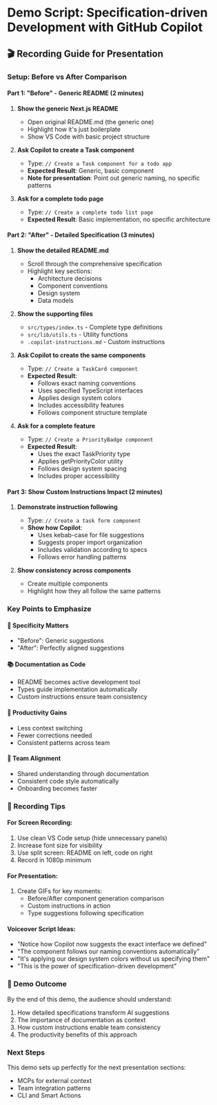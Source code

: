 # Demo Script: Specification-driven Development with GitHub Copilot

## 🎬 Recording Guide for Presentation

### Setup: Before vs After Comparison

#### Part 1: "Before" - Generic README (2 minutes)
1. **Show the generic Next.js README**
   - Open original README.md (the generic one)
   - Highlight how it's just boilerplate
   - Show VS Code with basic project structure

2. **Ask Copilot to create a Task component**
   - Type: `// Create a Task component for a todo app`
   - **Expected Result**: Generic, basic component
   - **Note for presentation**: Point out generic naming, no specific patterns

3. **Ask for a complete todo page**
   - Type: `// Create a complete todo list page`
   - **Expected Result**: Basic implementation, no specific architecture

#### Part 2: "After" - Detailed Specification (3 minutes)
1. **Show the detailed README.md**
   - Scroll through the comprehensive specification
   - Highlight key sections:
     - Architecture decisions
     - Component conventions
     - Design system
     - Data models

2. **Show the supporting files**
   - `src/types/index.ts` - Complete type definitions
   - `src/lib/utils.ts` - Utility functions
   - `.copilot-instructions.md` - Custom instructions

3. **Ask Copilot to create the same components**
   - Type: `// Create a TaskCard component`
   - **Expected Result**: 
     - Follows exact naming conventions
     - Uses specified TypeScript interfaces
     - Applies design system colors
     - Includes accessibility features
     - Follows component structure template

4. **Ask for a complete feature**
   - Type: `// Create a PriorityBadge component`
   - **Expected Result**:
     - Uses the exact TaskPriority type
     - Applies getPriorityColor utility
     - Follows design system spacing
     - Includes proper accessibility

#### Part 3: Show Custom Instructions Impact (2 minutes)
1. **Demonstrate instruction following**
   - Type: `// Create a task form component`
   - **Show how Copilot**:
     - Uses kebab-case for file suggestions
     - Suggests proper import organization
     - Includes validation according to specs
     - Follows error handling patterns

2. **Show consistency across components**
   - Create multiple components
   - Highlight how they all follow the same patterns

### Key Points to Emphasize

#### 🎯 Specificity Matters
- "Before": Generic suggestions
- "After": Perfectly aligned suggestions

#### 📚 Documentation as Code
- README becomes active development tool
- Types guide implementation automatically
- Custom instructions ensure team consistency

#### 🚀 Productivity Gains
- Less context switching
- Fewer corrections needed
- Consistent patterns across team

#### 🎪 Team Alignment
- Shared understanding through documentation
- Consistent code style automatically
- Onboarding becomes faster

### 📱 Recording Tips

#### For Screen Recording:
1. Use clean VS Code setup (hide unnecessary panels)
2. Increase font size for visibility
3. Use split screen: README on left, code on right
4. Record in 1080p minimum

#### For Presentation:
1. Create GIFs for key moments:
   - Before/After component generation comparison
   - Custom instructions in action
   - Type suggestions following specification

#### Voiceover Script Ideas:
- "Notice how Copilot now suggests the exact interface we defined"
- "The component follows our naming conventions automatically"
- "It's applying our design system colors without us specifying them"
- "This is the power of specification-driven development"

### 🎯 Demo Outcome
By the end of this demo, the audience should understand:
1. How detailed specifications transform AI suggestions
2. The importance of documentation as context
3. How custom instructions enable team consistency
4. The productivity benefits of this approach

### Next Steps
This demo sets up perfectly for the next presentation sections:
- MCPs for external context
- Team integration patterns
- CLI and Smart Actions
